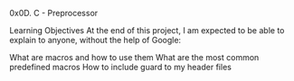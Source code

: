 0x0D. C - Preprocessor

Learning Objectives
At the end of this project, I am expected to be able to explain to anyone, without the help of Google:

What are macros and how to use them
What are the most common predefined macros
How to include guard to my header files

